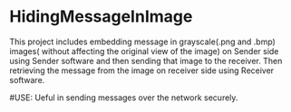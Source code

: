 # HidingMessageInImage

This project includes embedding message in grayscale(.png and .bmp) images( without affecting the original view of the image) 
on Sender side using Sender software and then sending that image to the receiver. 
Then retrieving the message from the image on receiver side using Receiver software.

#USE: Ueful in sending messages over the network securely.
